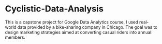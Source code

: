 # Cyclistic-Data-Analysis
This is a capstone project for Google Data Analytics course. I used real-world data provided by a bike-sharing company in Chicago. The goal was to design marketing strategies aimed at converting casual riders into annual members.

